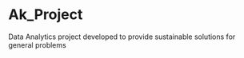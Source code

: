 # Ak_Project
Data Analytics project developed to provide sustainable solutions for general problems
